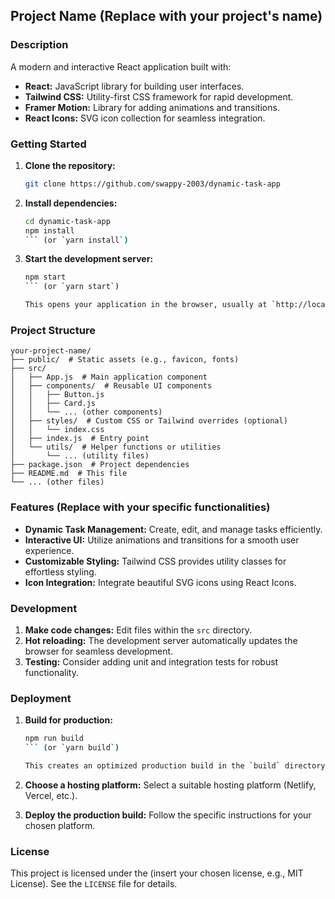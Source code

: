## Project Name (Replace with your project's name)

### Description

A modern and interactive React application built with:

- **React:** JavaScript library for building user interfaces.
- **Tailwind CSS:** Utility-first CSS framework for rapid development.
- **Framer Motion:** Library for adding animations and transitions.
- **React Icons:** SVG icon collection for seamless integration.

### Getting Started

1. **Clone the repository:**

   ```bash
   git clone https://github.com/swappy-2003/dynamic-task-app
   ```

2. **Install dependencies:**

   ```bash
   cd dynamic-task-app
   npm install
   ``` (or `yarn install`)

3. **Start the development server:**

   ```bash
   npm start
   ``` (or `yarn start`)

   This opens your application in the browser, usually at `http://localhost:3000`.

### Project Structure

```
your-project-name/
├── public/  # Static assets (e.g., favicon, fonts)
├── src/
│   ├── App.js  # Main application component
│   ├── components/  # Reusable UI components
│   │   ├── Button.js
│   │   ├── Card.js
│   │   └── ... (other components)
│   ├── styles/  # Custom CSS or Tailwind overrides (optional)
│   │   └── index.css
│   ├── index.js  # Entry point
│   └── utils/  # Helper functions or utilities
│       └── ... (utility files)
├── package.json  # Project dependencies
├── README.md  # This file
└── ... (other files)
```

### Features (Replace with your specific functionalities)

- **Dynamic Task Management:** Create, edit, and manage tasks efficiently.
- **Interactive UI:** Utilize animations and transitions for a smooth user experience.
- **Customizable Styling:** Tailwind CSS provides utility classes for effortless styling.
- **Icon Integration:** Integrate beautiful SVG icons using React Icons.

### Development

1. **Make code changes:** Edit files within the `src` directory.
2. **Hot reloading:** The development server automatically updates the browser for seamless development.
3. **Testing:** Consider adding unit and integration tests for robust functionality.

### Deployment

1. **Build for production:**

   ```bash
   npm run build
   ``` (or `yarn build`)

   This creates an optimized production build in the `build` directory.

2. **Choose a hosting platform:** Select a suitable hosting platform (Netlify, Vercel, etc.).
3. **Deploy the production build:** Follow the specific instructions for your chosen platform.



### License

This project is licensed under the (insert your chosen license, e.g., MIT License). See the `LICENSE` file for details.
